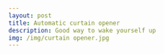 ```yaml
---
layout: post
title: Automatic curtain opener
description: Good way to wake yourself up
img: /img/curtain opener.jpg
---
```

<div class="img_row">
	<img class="col one" src="{{ site.baseurl }}/curtain1.jpg" alt="" title="curtain opener"/>
	<img class="col one" src="{{ site.baseurl }}/curtain2.jpg" alt="" title='curtain opener"/>
	<img class="col one" src="{{ site.baseurl }}/curtain3.jpg" alt="" title="curtain opener"/>
</div>
Ever not able to wake up for 12pm lecture? Ever want to wake up to a good morning with music and sun?

Coupled with the automatic Spotify Python script, the idea is when the alarm goes off, sun shines into the window and music plays to wake you up. 

Entire model held by nothing but sellotape and blu-tack, made with household materials and an arduino. This is the crudest yet the most effective machine to wake you up!

Guarenteened to wake you up for the first two days, effect enhances when the postman looks inside the window and see your lazy ass sleeping.
